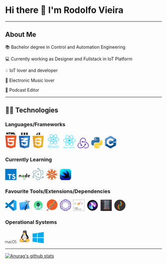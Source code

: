 # Hi there :wave: I'm Rodolfo Vieira

---

## About Me
:books: Bachelor degree in Control and Automation Engineering

:computer: Currently working as Designer and Fullstack in IoT Platform

:bulb: IoT lover and developer

:musical_note: Electronic Music lover

:microphone: Podcast Editor

---

## 👨‍💻️ **Technologies** 

### **Languages/Frameworks**
<img width="36px" alt="html" src="./assets/images/html5.svg">&nbsp;
<img width="36px" alt="css" src="./assets/images/css3.svg">&nbsp;
<img width="36px" alt="javascript" src="./assets/images/javascript.svg">&nbsp;
<img width="46px" alt="react" src="./assets/images/react.svg" href="https://pt-br.reactjs.org">&nbsp;
<img width="40px" alt="React Native" src="./assets/images/reactnative.png" href="https://reactnative.dev">&nbsp;
<img width="36px" alt="Redux" src="./assets/images/redux.svg">&nbsp;
<img width="36px" alt="Python" src="./assets/images/python.svg">&nbsp;
<img width="36px" alt="C" src="./assets/images/c.png">&nbsp;
<img width="36px" alt="" src="">&nbsp;

### **Currently Learning**

<img width="36px" alt="TypeScript" src="./assets/images/typescript.svg" href="https://www.typescriptlang.org">&nbsp;
<img width="36px" alt="NodeJs" src="./assets/images/nodejs.svg" href="https://nodejs.org/en/">&nbsp;
<img width="36px" alt="Electron" src="./assets/images/electron.svg" href="https://www.electronjs.org">&nbsp;
<img width="36px" alt="Knex" src="./assets/images/knex.svg" href="http://knexjs.org">&nbsp;
<img width="36px" alt="Swift UI" src="./assets/images/swiftui.png" href="https://developer.apple.com/xcode/swiftui/">&nbsp;
<img width="36px" alt="" src="">&nbsp;
<img width="36px" alt="" src="">&nbsp;

### **Favourite Tools/Extensions/Dependencies**

<img width="36px" alt="VSCode" src="./assets/images/vscode.svg" href="https://code.visualstudio.com">&nbsp;
<img width="36px" alt="XCode" src="./assets/images/xcode.png" href="https://developer.apple.com/xcode/">&nbsp;
<img width="36px" alt="Android Studio" src="./assets/images/androidstudio.png" href="https://developer.android.com/studio">&nbsp;
<img width="36px" alt="Postman" src="./assets/images/postman.png" href="https://www.postman.com">&nbsp;
<img width="36px" alt="React Navigation" src="./assets/images/reactnativenavigation.svg" href="https://reactnavigation.org">&nbsp;
<img width="36px" alt="Styled Components" src="./assets/images/styled-components.png" href="https://styled-components.com">&nbsp;
<img width="36px" alt="GitLens" src="./assets/images/gitlens.png">&nbsp;
<img width="36px" alt="Color Highlight" src="./assets/images/colorhighlight.png" href="https://marketplace.visualstudio.com/items?itemName=naumovs.color-highlight">&nbsp;
<img width="36px" alt="Bracket Pair Colorizer 2" src="./assets/images/bracketpaircolorizer2.png" href="https://marketplace.visualstudio.com/items?itemName=CoenraadS.bracket-pair-colorizer-2">&nbsp;
<img width="36px" alt="" src="">&nbsp;

### **Operational Systems**
<img width="36px" alt="macOS" src="./assets/images/macos.svg">&nbsp;
<img width="36px" alt="Linux" src="./assets/images/linux.svg">&nbsp;
<img width="36px" alt="Windows" src="./assets/images/windows.svg">&nbsp;


---

[![Anurag's github stats](https://github-readme-stats.vercel.app/api?username=rodolfovieira95)](https://github.com/anuraghazra/github-readme-stats)